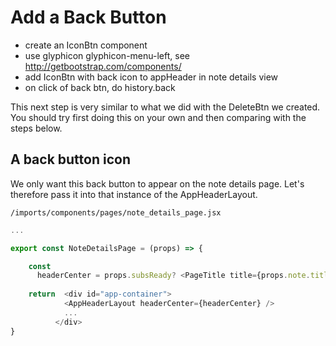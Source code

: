 # Add a Back Button

- create an IconBtn component
- use glyphicon glyphicon-menu-left, see http://getbootstrap.com/components/
- add IconBtn with back icon to appHeader in note details view
- on click of back btn, do history.back


This next step is very similar to what we did with the DeleteBtn we created. You should try first doing this on your own and then comparing with the steps below.

## A back button icon
We only want this back button to appear on the note details page.  Let's therefore pass it into that instance of the AppHeaderLayout.

 ``` /imports/components/pages/note_details_page.jsx ```

```js
...

export const NoteDetailsPage = (props) => {

	const
	  headerCenter = props.subsReady? <PageTitle title={props.note.title} /> : null
	  
	return  <div id="app-container">
            <AppHeaderLayout headerCenter={headerCenter} />
            ...
          </div>
}
```